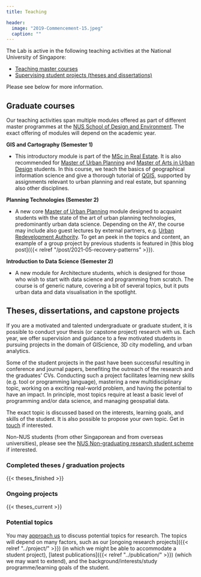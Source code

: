 ```yaml
---
title: Teaching

header:
  image: "2019-Commencement-15.jpeg"
  caption: ""
---
```


The Lab is active in the following teaching activities at the National University of Singapore:

- [Teaching master courses](#graduate-courses)
- [Supervising student projects (theses and dissertations)](#theses-dissertations-and-capstone-projects)

Please see below for more information.

## Graduate courses

Our teaching activities span multiple modules offered as part of different master programmes at the [NUS School of Design and Environment](https://www.sde.nus.edu.sg).
The exact offering of modules will depend on the academic year.

**GIS and Cartography (Semester 1)**

- This introductory module is part of the [MSc in Real Estate](http://www.rst.nus.edu.sg/graduate/msc-programme.html). It is also recommended for [Master of Urban Planning](http://www.sde.nus.edu.sg/arch/programmes/master-of-urban-planning/) and [Master of Arts in Urban Design](http://www.sde.nus.edu.sg/arch/programmes/master-of-arts-in-urban-design/) students.
In this course, we teach the basics of geographical information science and give a thorough tutorial of [QGIS](https://www.qgis.org), supported by assignments relevant to urban planning and real estate, but spanning also other disciplines.

**Planning Technologies (Semester 2)**

- A new core [Master of Urban Planning](http://www.sde.nus.edu.sg/arch/programmes/master-of-urban-planning/) module designed to acquaint students with the state of the art of urban planning technologies, predominantly urban data science.
Depending on the AY, the course may include also guest lectures by external partners, e.g. [Urban Redevelopment Authority](https://www.ura.gov.sg/).
To get an peek in the topics and content, an example of a group project by previous students is featured in [this blog post]({{< relref "/post/2021-05-recovery-patterns" >}}).

**Introduction to Data Science (Semester 2)**

- A new module for Architecture students, which is designed for those who wish to start with data science and programming from scratch.
The course is of generic nature, covering a bit of several topics, but it puts urban data and data visualisation in the spotlight.

## Theses, dissertations, and capstone projects

If you are a motivated and talented undergraduate or graduate student, it is possible to conduct your thesis (or capstone project) research with us.
Each year, we offer supervision and guidance to a few motivated students in pursuing projects in the domain of GIScience, 3D city modelling, and urban analytics.

Some of the student projects in the past have been successful resulting in conference and journal papers, benefiting the outreach of the research and the graduates' CVs.
Conducting such a project facilitates learning new skills (e.g. tool or programming language), mastering a new multidisciplinary topic, working on a exciting real-world problem, and having the potential to have an impact.
In principle, most topics require at least a basic level of programming and/or data science, and managing geospatial data.

The exact topic is discussed based on the interests, learning goals, and skills of the student.
It is also possible to propose your own topic.
Get in [touch](/#contact) if interested.

Non-NUS students (from other Singaporean and from overseas universities), please see the [NUS Non-graduating research student scheme](http://www.nus.edu.sg/registrar/academic-information-policies/non-graduating) if interested.

### Completed theses / graduation projects

{{< theses_finished >}}

### Ongoing projects

{{< theses_current >}}

### Potential topics

You may [approach us](/#contact) to discuss potential topics for research.
The topics will depend on many factors, such as our [ongoing research projects]({{< relref "../project/" >}}) (in which we might be able to accommodate a student project), [latest publications]({{< relref "../publication/" >}}) (which we may want to extend), and the background/interests/study programme/learning goals of the student.



